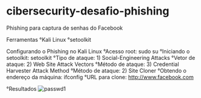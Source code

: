 # cibersecurity-desafio-phishing
Phishing para captura de senhas do Facebook

Ferramentas
°Kali Linux
°setoolkit

Configurando o Phishing no Kali Linux
°Acesso root: sudo su
°Iniciando o setoolkit: setoolkit
°Tipo de ataque: 1) Social-Engineering Attacks
°Vetor de ataque: 2) Web Site Attack Vectors
°Método de ataque: 3) Credential Harvester Attack Method 
°Método de ataque: 2) Site Cloner
°Obtendo o endereço da máquina: ifconfig
°URL para clone: http://www.facebook.com

°Resultados
![passwd1](https://github.com/user-attachments/assets/f68e95d9-cc96-480d-a91b-197e64961cc8)
